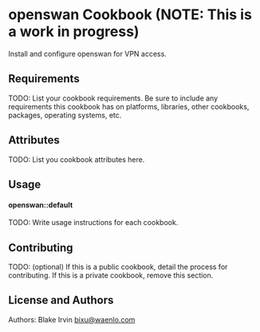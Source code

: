 openswan Cookbook (NOTE:  This is a work in progress)
=================
Install and configure openswan for VPN access.

Requirements
------------
TODO: List your cookbook requirements. Be sure to include any requirements this cookbook has on platforms, libraries, other cookbooks, packages, operating systems, etc.

Attributes
----------
TODO: List you cookbook attributes here.

Usage
-----
#### openswan::default
TODO: Write usage instructions for each cookbook.

Contributing
------------
TODO: (optional) If this is a public cookbook, detail the process for contributing. If this is a private cookbook, remove this section.

License and Authors
-------------------
Authors: Blake Irvin <bixu@waenlo.com>

